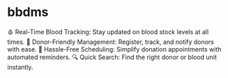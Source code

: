 # bbdms
🩸 Real-Time Blood Tracking: Stay updated on blood stock levels at all times.
👥 Donor-Friendly Management: Register, track, and notify donors with ease.
📅 Hassle-Free Scheduling: Simplify donation appointments with automated reminders.
🔍 Quick Search: Find the right donor or blood unit instantly.
